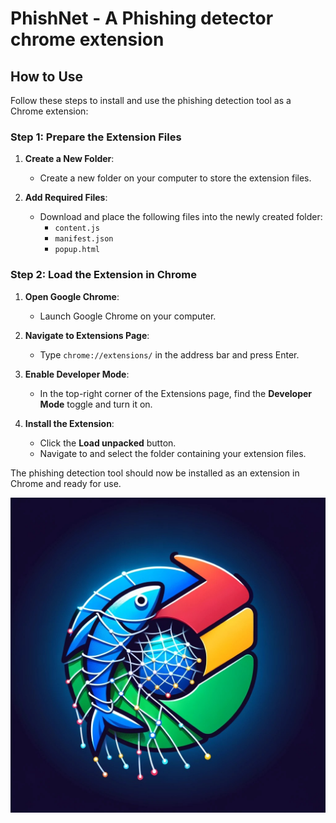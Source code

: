 # PhishNet - A Phishing detector chrome extension 

## How to Use

Follow these steps to install and use the phishing detection tool as a Chrome extension:

### Step 1: Prepare the Extension Files
1. **Create a New Folder**:
   - Create a new folder on your computer to store the extension files.

2. **Add Required Files**:
   - Download and place the following files into the newly created folder:
     - `content.js`
     - `manifest.json`
     - `popup.html`

### Step 2: Load the Extension in Chrome
1. **Open Google Chrome**:
   - Launch Google Chrome on your computer.

2. **Navigate to Extensions Page**:
   - Type `chrome://extensions/` in the address bar and press Enter.

3. **Enable Developer Mode**:
   - In the top-right corner of the Extensions page, find the **Developer Mode** toggle and turn it on.

4. **Install the Extension**:
   - Click the **Load unpacked** button.
   - Navigate to and select the folder containing your extension files.

The phishing detection tool should now be installed as an extension in Chrome and ready for use.

  
![alt text](https://github.com/Idodo12/PhishNet/blob/main/logo.png?raw=true)
